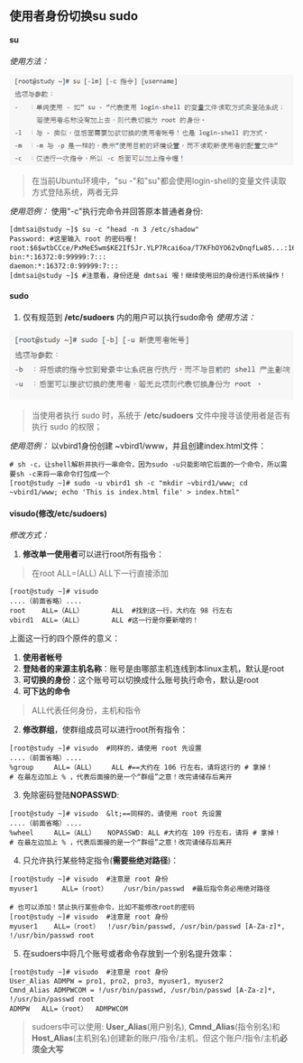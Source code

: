 ## 使用者身份切换su sudo
#### su
*使用方法：*

![0](/img/15Chapter/Capture20.PNG)

> 在当前Ubuntu环境中，"su -"和"su"都会使用login-shell的变量文件读取方式登陆系统，两者无异

*使用范例：*
使用"-c"执行完命令并回答原本普通者身份:
```Shell
[dmtsai@study ~]$ su -c "head -n 3 /etc/shadow"
Password: #这里输入 root 的密码喔！
root:$6$wtbCCce/PxMeE5wm$KE2IfSJr.YLP7Rcai6oa/T7KFhOYO62vDnqfLw85...:16559:0:99999:7:::
bin:*:16372:0:99999:7:::
daemon:*:16372:0:99999:7:::
[dmtsai@study ~]$ #注意看，身份还是 dmtsai 喔！继续使用旧的身份进行系统操作！
```

#### sudo
1. 仅有规范到 **/etc/sudoers** 内的用户可以执行sudo命令
*使用方法：*

![0](/img/15Chapter/Capture21.PNG)

> 当使用者执行 sudo 时，系统于 **/etc/sudoers** 文件中搜寻该使用者是否有执行 sudo 的权限；

*使用范例：*
以vbird1身份创建 ~vbird1/www，并且创建index.html文件：
```Shell
# sh -c，让shell解析并执行一串命令，因为sudo -u只能影响它后面的一个命令，所以需要sh -c来将一串命令打包成一个
[root@study ~]# sudo -u vbird1 sh -c "mkdir ~vbird1/www; cd ~vbird1/www; echo 'This is index.html file' > index.html"
```

#### visudo(修改/etc/sudoers)
*修改方式：*
1. **修改单一使用者**可以进行root所有指令：
> 在root ALL=(ALL) ALL下一行直接添加
```Shell
[root@study ~]# visudo
....（前面省略）....
root    ALL=（ALL）       ALL  #找到这一行，大约在 98 行左右
vbird1  ALL=（ALL）       ALL #这一行是你要新增的！
```
上面这一行的四个原件的意义：
1. **使用者帐号**
2. **登陆者的来源主机名称**：账号是由哪部主机连线到本linux主机，默认是root
3. **可切换的身份**：这个账号可以切换成什么账号执行命令，默认是root
4. **可下达的命令**
> ALL代表任何身份，主机和指令

2. **修改群组**，使群组成员可以进行root所有指令：
```Shell
[root@study ~]# visudo  #同样的，请使用 root 先设置
....（前面省略）....
%group     ALL=（ALL）    ALL #==大约在 106 行左右，请将这行的 # 拿掉！
# 在最左边加上 % ，代表后面接的是一个“群组”之意！改完请储存后离开
```

3. 免除密码登陆**NOPASSWD**:
```Shell
[root@study ~]# visudo  &lt;==同样的，请使用 root 先设置
....（前面省略）....
%wheel     ALL=（ALL）   NOPASSWD: ALL #大约在 109 行左右，请将 # 拿掉！
# 在最左边加上 % ，代表后面接的是一个“群组”之意！改完请储存后离开
```

4. 只允许执行某些特定指令(**需要些绝对路径**)：
```Shell
[root@study ~]# visudo  #注意是 root 身份
myuser1      ALL=（root）    /usr/bin/passwd  #最后指令务必用绝对路径

# 也可以添加！禁止执行某些命令，比如不能修改root的密码
[root@study ~]# visudo  #注意是 root 身份
myuser1    ALL=（root）  !/usr/bin/passwd, /usr/bin/passwd [A-Za-z]*, !/usr/bin/passwd root
```

5. 在sudoers中将几个账号或者命令存放到一个别名提升效率：
```Shell
[root@study ~]# visudo  #注意是 root 身份
User_Alias ADMPW = pro1, pro2, pro3, myuser1, myuser2
Cmnd_Alias ADMPWCOM = !/usr/bin/passwd, /usr/bin/passwd [A-Za-z]*, !/usr/bin/passwd root
ADMPW   ALL=（root）  ADMPWCOM
```
> sudoers中可以使用: **User_Alias**(用户别名), **Cmnd_Alias**(指令别名)和**Host_Alias**(主机别名)创建新的账户/指令/主机，但这个账户/指令/主机**必须全大写**